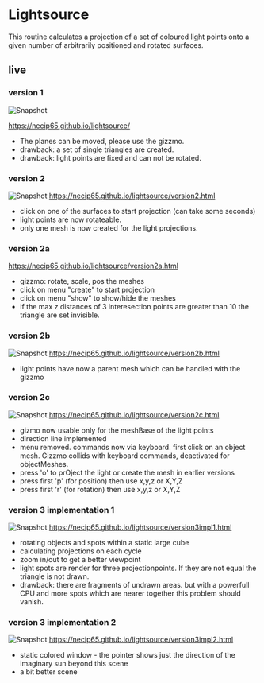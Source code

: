 # Lightsource

This routine calculates a projection of a set of coloured light points onto a given number of arbitrarily positioned and rotated surfaces.

## live

### version 1
![Snapshot](https://necip65.github.io/lightsource/lightsource.jpg)

https://necip65.github.io/lightsource/

* The planes can be moved, please use the gizzmo.
* drawback: a set of single triangles are created.
* drawback: light points are fixed and can not be rotated.

### version 2

![Snapshot](https://necip65.github.io/lightsource/version2.jpg)
https://necip65.github.io/lightsource/version2.html

* click on one of the surfaces to start projection (can take some seconds)
* light points are now rotateable.
* only one mesh is now created for the light projections.


### version 2a

https://necip65.github.io/lightsource/version2a.html

* gizzmo: rotate, scale, pos the meshes
* click on menu "create" to start projection
* click on menu "show" to show/hide the meshes
* if the max z distances of 3 interesection points are greater than 10 the triangle are set invisible.


### version 2b

![Snapshot](https://necip65.github.io/lightsource/version2b.jpg)
https://necip65.github.io/lightsource/version2b.html

* light points have now a parent mesh which can be handled with the gizzmo


### version 2c

![Snapshot](https://necip65.github.io/lightsource/version2c.jpg)
https://necip65.github.io/lightsource/version2c.html

* gizmo now usable only for the meshBase of the light points
* direction line implemented
* menu removed. commands now via keyboard. first click on an object mesh. Gizzmo collids with keyboard commands, deactivated for objectMeshes.
* press 'o' to prOject the light or create the mesh in earlier versions
* press first 'p' (for position) then use x,y,z or X,Y,Z
* press first 'r' (for rotation) then use x,y,z or X,Y,Z


### version 3 implementation 1

![Snapshot](https://necip65.github.io/lightsource/version3impl1.jpg)
https://necip65.github.io/lightsource/version3impl1.html

* rotating objects and spots within a static large cube
* calculating projections on each cycle
* zoom in/out to get a better viewpoint
* light spots are render for three projectionpoints. If they are not equal the triangle is not drawn.
* drawback: there are fragments of undrawn areas. but with a powerfull CPU and more spots which are nearer together this problem should vanish.


### version 3 implementation 2

![Snapshot](https://necip65.github.io/lightsource/version3impl2.jpg)
https://necip65.github.io/lightsource/version3impl2.html

* static colored window - the pointer shows just the direction of the imaginary sun beyond this scene
* a bit better scene 

